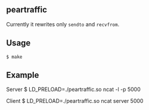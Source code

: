 ## peartraffic

Currently it rewrites only `sendto` and `recvfrom`.

## Usage

```
$ make
```

## Example
 
Server
$ LD_PRELOAD=./peartraffic.so  ncat -l -p 5000

Client
$ LD_PRELOAD=./peartraffic.so  ncat server 5000
